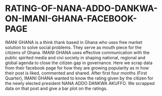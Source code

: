 # RATING-OF-NANA-ADDO-DANKWA-ON-IMANI-GHANA-FACEBOOK-PAGE
IMANI GHANA is a think thank based in Ghana who uses free market solution to solve social problems.
They serve as mouth piece for the citizens of Ghana. IMANI GHANA uses effective communication with the public spirited media and 
civi society in shaping national, regional and global agenda to close the citizen gap in governance. 
Here we scrap data from their facebook page for how they are growing popularity as in how their post is liked, commented and 
shared. 
After first four months (First Quarter), IMANI GHANA wanted to know the rating given by the citizen for the newly elected president NANA ADDO
DANKWA AKUFFO.
We scrapped data on that post and give a bar plot on the ratings.
